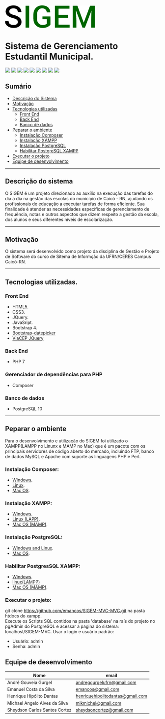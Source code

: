 ![](assets/img/logo.png)
# Sistema de Gerenciamento Estudantil Municipal.  
![](https://img.shields.io/badge/php-v7-green.svg?longCache=true&style=flat-square) ![](https://img.shields.io/badge/css-v3-blue.svg?longCache=true&style=flat-square) ![](https://img.shields.io/badge/html-v5-orange.svg?longCache=true&style=flat-square) ![](https://img.shields.io/badge/jQuery-v3.3.1-blue.svg?longCache=true&style=flat-square) ![](https://img.shields.io/badge/javascript-developer-pink.svg?longCache=true&style=flat-square) ![](https://img.shields.io/badge/Bootstrap-v4-purple.svg?longCache=true&style=flat-square) ![](https://img.shields.io/badge/PostgreSQL-v10-blue.svg?longCache=true&style=flat-square) ![](https://img.shields.io/badge/ViaCep-API-green.svg?longCache=true&style=flat-square) ![](https://img.shields.io/badge/BootstrapDatapicker-v1.6.4-purple.svg?longCache=true&style=flat-square)

## Sumário
- [Descrição do Sistema](https://github.com/emancos/SIGEM-MVC#descrição-do-sistema)
- [Motivação](https://github.com/emancos/SIGEM-MVC#motivação)
- [Tecnologias utilizadas](https://github.com/emancos/SIGEM-MVC#tecnologias-utilizadas)
	- [Front End](https://github.com/emancos/SIGEM-MVC#front-end)
	- [Back End](https://github.com/emancos/SIGEM-MVC#back-end)
	- [Banco de dados](https://github.com/emancos/SIGEM-MVC#banco-de-dados)
- [Peparar o ambiente](https://github.com/emancos/SIGEM-MVC#preparar-o-ambiente)
    - [Instalação Composer](https://github.com/emancos/SIGEM-MVC#instalação-composer)
	- [Instalação XAMPP](https://github.com/emancos/SIGEM-MVC#instalação-xampp)
	- [Instalação PostgreSQL](https://github.com/emancos/SIGEM-MVC#instalação-postgresql)
	- [Habilitar PostgreSQL XAMPP](https://github.com/emancos/SIGEM-MVC#habilitar-postgressql-xampp)
- [Executar o projeto](https://github.com/emancos/SIGEM-MVC#executar-o-projeto)
- [Equipe de desenvolvimento](https://github.com/emancos/SIGEM-MVC#equipe-de-desenvolvimento)

---

## Descrição do sistema
O SIGEM é um projeto direcionado ao auxílio na execução das tarefas do dia a dia na gestão das escolas do município de Caicó - RN, ajudando os profissionais de educação a executar tarefas de forma eficiente.
Sua finalidade é atender as necessidades específicas de gerenciamento de frequência, notas e outros aspectos que dizem respeito a gestão da escola, dos alunos e seus diferentes níveis de escolarização.

---
## Motivação
O sistema será desenvolvido como projeto da disciplina de Gestão e Projeto de Software do curso de Sitema de Informção da UFRN/CERES Campus Caicó-RN.

---
## Tecnologias utilizadas.
### Front End
- HTML5. 
- CSS3.
- JQuery.
- JavaSript.  
- Bootstrap 4.
- [Bootstrap-datepicker](https://bootstrap-datepicker.readthedocs.io/en/latest/)
- [ViaCEP JQuery](https://viacep.com.br/exemplo/jquery/)

### Back End
- PHP 7

### Gerenciador de dependências para PHP 
- Composer

### Banco de dados
- PostgreSQL 10

---
## Peparar o ambiente
Para o desenvolvimento e utilização do SIGEM foi utilizado o XAMPP(LAMPP no Linunx e MAMP no Mac) que é um pacote com os principais servidores de código aberto do mercado, incluindo FTP, banco de dados MySQL e Apache com suporte as linguagens PHP e Perl.
### Instalação Composer:
- [Windows](https://getcomposer.org/doc/00-intro.md#installation-windows).
- [Linux](https://www.hostinger.com/tutorials/how-to-install-composer#gref).
- [Mac OS](https://medium.com/@felipefranco_22418/instalando-o-composer-no-macos-sierra-10-13-5d761ba3092b).

### Instalação XAMPP:
- [Windows](https://www.webucator.com/how-to/how-install-start-test-xampp-on-windows-setup-of-introduction-php.cfm).
- [Linux (LAPP)](https://hectorgarciaperez.wordpress.com/2012/02/22/instalar-un-servidor-lapp-linux-apache-postgresql-php-en-debian-6/).
- [Mac OS (MAMP)](https://www.webucator.com/how-to/how-install-start-test-xampp-on-mac-osx.cfm).

### Instalação PostgreSQL:
- [Windows and Linux](http://www.techken.in/linux/install-postgresql-10-windows-10-linux/).
- [Mac OS](https://coolestguidesontheplant.com/installing-postgresql-database-os-x-10-9-mavericks-configure-phppgadmin/).

### Habilitar PostgresSQL XAMPP:
- [Windows](https://santiagobambui.wordpress.com/2013/02/06/ativando-o-postgresql-no-xampp/).
- [linux(LAMPP)](http://desarrollomaya.blogspot.com/2013/04/preparar-apache-de-xampp-para-acceder.html)
- [Mac OS (MAMP)](https://stackoverflow.com/questions/26003058/how-to-enable-postgresql-in-xampp-on-mac-os).

### Executar o projeto:
git clone https://github.com/emancos/SIGEM-MVC-MVC.git na pasta htdocs do xampp.  
Execute os Scripts SQL contidos na pasta 'database' na raís do projeto no pgAdmin do PostgreSQL e acessar a pagina do sistema:  
localhost/SIGEM-MVC.
Usar o login e usuário padrão:
- Usuário: admin
- Senha: admin

## Equipe de desenvolvimento
Nome|email
------------------------------|-----------------------------------
André Gouveia Gurgel | andreggurgelufrn@gmail.com
Emanuel Costa da Silva | emancos@gmail.com
Henrique Hipólito Dantas | henriquehipolitodantas@gmail.com
Michael Angelo Alves da Silva | mikmichel@gmail.com
Sheydson Carlos Santos Cortez | sheydsoncortez@gmail.com

